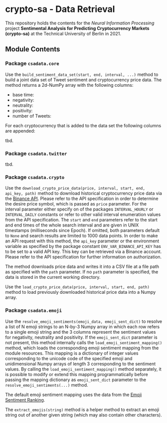 # crypto-sa - Data Retrieval

This repository holds the contents for the _Neural Information Processing_ project **Sentimental 
Analysis for Predicting Cryptocurrency Markets (crypto-sa)** at the Technical University of Berlin 
in 2021.

## Module Contents

### Package `csadata.core`

Use the `build_sentiment_data_set(start, end, interval, ...)` method to build a joint data set of
Tweet sentiment and cryptocurrency price data. The method returns a 2d-NumPy array with the following
columns:

- base time:
- negativity:
- neutrality:
- positivity:
- number of Tweets:

For each cryptocurrency that is added to the data set the following columns are appended:

tbd.


### Package `csadata.twitter`

tbd.

### Package `csadata.crypto`

Use the `download_crypto_price_data(price, interval, start, end, api_key, path)` method to download
historical cryptocurrency price data via the [Binance API](https://binance-docs.github.io/apidocs/).
Please refer to the API specification in order to determine the desire price symbol, which is passed
as `price` parameter. For the interval parameter either specify on of the packages `INTERVAL_HOURLY`
or `INTERVAL_DAILY` constants or refer to other valid interval enumeration values from the API
specification. The `start` and `end` parameters refer to the start and end times of the whole search
interval and are given in UNIX timestamps (milliseconds since Epoch). If omitted, both parameters
default to `None` and search results are limited to 1000 data points. In order to make an API request
with this method, the `api_key` parameter or the environment variable as specified by the package
constant `ENV_VAR_BINANCE_API_KEY` has to be set to a valid API key. This key can be retrieved via a
Binance account. Please refer to the API specification for further information on authorization.

The method downloads price data and writes it into a CSV file at a file path as specified with the
`path` parameter. If no `path` parameter is specified, the data is stored in the current working
directory.

Use the `load_crypto_price_data(price, interval, start, end, path)` method to load previously
downloaded historical price data into a Numpy array.

### Package `csadata.emoji`

Use the `resolve_emoji_sentiments(emoji_data, emoji_sent_dict)` to resolve a list of N emoji strings 
to an N-by-3 Numpy array in which each row refers to a single emoji string and the 3 columns represent
the sentiment values for negativity, neutrality and positivity. If the `emoji_sent_dict` parameter is
not present, this method internally calls the `load_emoji_sentiment_mapping()` method, which loads
the corresponding emoji sentiment mapping from the module resources. This mapping is a dictionary of
integer values corresponding to the unicode code of the specified emoji and unidimensional Numpy arrays
of length 3 corresponding to the sentiment values. By calling the `load_emoji_sentiment_mapping()` 
method separately, it is possible to modify or extend this mapping programmatically before passing the
mapping dictionary as `emoji_sent_dict` parameter to the `resolve_emoji_sentiments(...)` method.

The default emoji sentiment mapping uses the data from the 
[Emoji Sentiment Ranking](http://kt.ijs.si/data/Emoji_sentiment_ranking/).

The `extract_emojis(string)` method is a helper method to extract an emoji string out of another given
string (which may also contain other characters).
